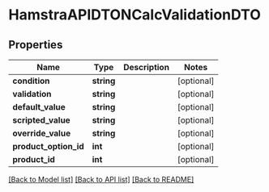 # HamstraAPIDTONCalcValidationDTO

## Properties
Name | Type | Description | Notes
------------ | ------------- | ------------- | -------------
**condition** | **string** |  | [optional] 
**validation** | **string** |  | [optional] 
**default_value** | **string** |  | [optional] 
**scripted_value** | **string** |  | [optional] 
**override_value** | **string** |  | [optional] 
**product_option_id** | **int** |  | [optional] 
**product_id** | **int** |  | [optional] 

[[Back to Model list]](../README.md#documentation-for-models) [[Back to API list]](../README.md#documentation-for-api-endpoints) [[Back to README]](../README.md)


